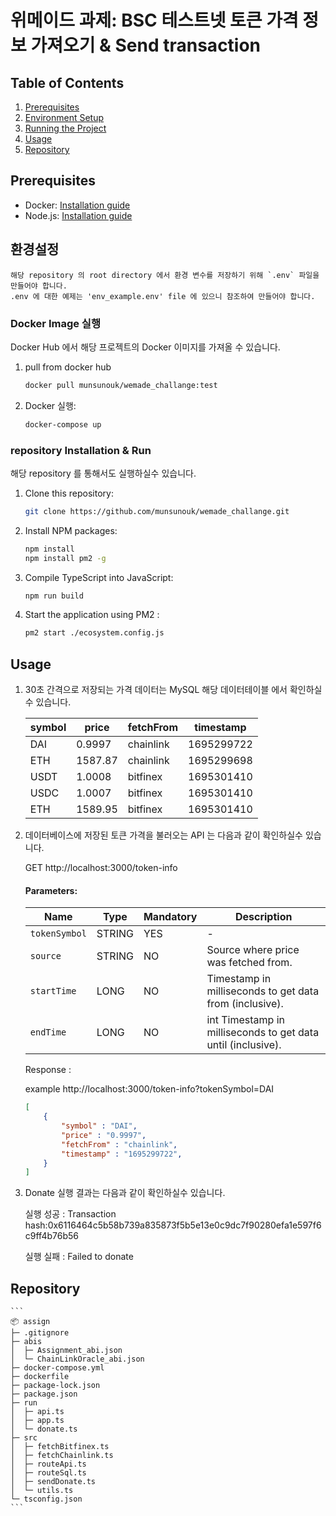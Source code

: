 # 위메이드 과제: BSC 테스트넷 토큰 가격 정보 가져오기 & Send transaction

## Table of Contents
1. [Prerequisites](#prerequisites)
2. [Environment Setup](#environment-setup)
3. [Running the Project](#running-the-project)
4. [Usage](#usage)
5. [Repository](#repository)

<a name='prerequisites'></a>
## Prerequisites

- Docker: [Installation guide](https://docs.docker.com/get-docker/)
- Node.js: [Installation guide](https://nodejs.org/en/download/)

<a name='environment-setup'></a>
## 환경설정

    해당 repository 의 root directory 에서 환경 변수를 저장하기 위해 `.env` 파일을 만들어야 합니다.
    .env 에 대한 예제는 'env_example.env' file 에 있으니 참조하여 만들어야 합니다.


<a name='running-the-project'></a>
### Docker Image 실행
Docker Hub 에서 해당 프로젝트의 Docker 이미지를 가져올 수 있습니다.

1. pull from docker hub

    ```bash
    docker pull munsunouk/wemade_challange:test
    ```

2. Docker 실행:
    ```bash
    docker-compose up
    ```

### repository Installation & Run
해당 repository 를 통해서도 실행하실수 있습니다.

1. Clone this repository:
    ```bash
    git clone https://github.com/munsunouk/wemade_challange.git
    ```

2. Install NPM packages:
    ```bash
    npm install
    npm install pm2 -g
    ```

3. Compile TypeScript into JavaScript:
    ```bash
    npm run build
    ```

4. Start the application using PM2 :
    ```bash
    pm2 start ./ecosystem.config.js
    ```

<a name='usage'></a>
## Usage
1. 30초 간격으로 저장되는 가격 데이터는 MySQL 해당 데이터테이블 에서 확인하실수 있습니다.

    | symbol | price   | fetchFrom | timestamp |
    | ------ | ------- | --------- | --------- |
    | DAI    | 0.9997  | chainlink | 1695299722 |
    | ETH    | 1587.87 | chainlink | 1695299698 |
    | USDT   | 1.0008  | bitfinex  | 1695301410 |
    | USDC   | 1.0007  | bitfinex  | 1695301410 |
    | ETH    | 1589.95 | bitfinex  | 1695301410 |

2. 데이터베이스에 저장된 토큰 가격을 불러오는 API 는 다음과 같이 확인하실수 있습니다.

    GET http://localhost:3000/token-info

    #### Parameters:

    | Name | Type | Mandatory | Description |
    | ---- | ---- | --------- | ----------- |
    | `tokenSymbol` | STRING 	| YES 	| - |
    | `source`     	| STRING 	| NO  	| Source where price was fetched from. |
    | `startTime`  	| LONG   	| NO  	| Timestamp in milliseconds to get data from (inclusive). |
    | `endTime`    	| LONG   	| NO  	|int Timestamp in milliseconds to get data until (inclusive). |

    Response :

    example http://localhost:3000/token-info?tokenSymbol=DAI

    ```json
    [
        {
            "symbol" : "DAI",
            "price" : "0.9997",
            "fetchFrom" : "chainlink",
            "timestamp" : "1695299722",
        }
    ]
    ```

3. Donate 실행 결과는 다음과 같이 확인하실수 있습니다.

    실행 성공 : Transaction hash:0x6116464c5b58b739a835873f5b5e13e0c9dc7f90280efa1e597f6c9ff4b76b56

    실행 실패 : Failed to donate


<a name='repository'></a>
## Repository

    ```
    📦 assign
    ├─ .gitignore
    ├─ abis
    │  ├─ Assignment_abi.json
    │  └─ ChainLinkOracle_abi.json
    ├─ docker-compose.yml
    ├─ dockerfile
    ├─ package-lock.json
    ├─ package.json
    ├─ run
    │  ├─ api.ts
    │  ├─ app.ts
    │  └─ donate.ts
    ├─ src
    │  ├─ fetchBitfinex.ts
    │  ├─ fetchChainlink.ts
    │  ├─ routeApi.ts
    │  ├─ routeSql.ts
    │  ├─ sendDonate.ts
    │  └─ utils.ts
    └─ tsconfig.json
    ```
